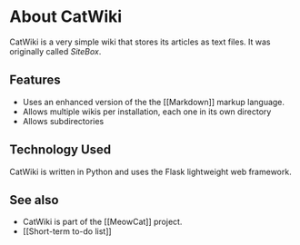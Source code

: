 # About <i class='icon-icon_e600'></i> CatWiki

CatWiki is a very simple wiki that stores its articles as text files. It was originally called *SiteBox*.

## Features

* Uses an enhanced version of the the [[Markdown]] markup language.
* Allows multiple wikis per installation, each one in its own directory
* Allows subdirectories

## Technology Used

CatWiki is written in Python and uses the Flask lightweight web framework.

## See also

* CatWiki is part of the [[MeowCat]] project.
* [[Short-term to-do list]]
